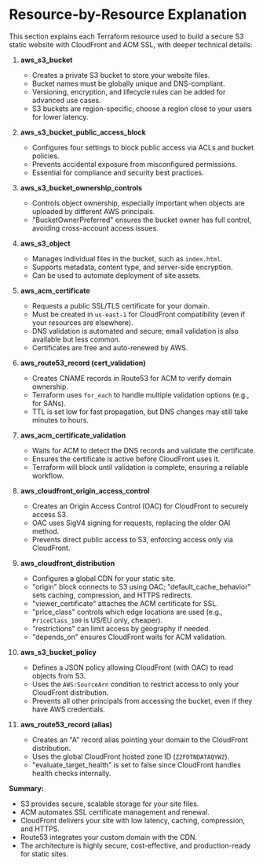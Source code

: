 # Resource-by-Resource Explanation



This section explains each Terraform resource used to build a secure S3 static website with CloudFront and ACM SSL, with deeper technical details:

1. **aws_s3_bucket**
	- Creates a private S3 bucket to store your website files.
	- Bucket names must be globally unique and DNS-compliant.
	- Versioning, encryption, and lifecycle rules can be added for advanced use cases.
	- S3 buckets are region-specific; choose a region close to your users for lower latency.

2. **aws_s3_bucket_public_access_block**
	- Configures four settings to block public access via ACLs and bucket policies.
	- Prevents accidental exposure from misconfigured permissions.
	- Essential for compliance and security best practices.

3. **aws_s3_bucket_ownership_controls**
	- Controls object ownership, especially important when objects are uploaded by different AWS principals.
	- "BucketOwnerPreferred" ensures the bucket owner has full control, avoiding cross-account access issues.

4. **aws_s3_object**
	- Manages individual files in the bucket, such as `index.html`.
	- Supports metadata, content type, and server-side encryption.
	- Can be used to automate deployment of site assets.

5. **aws_acm_certificate**
	- Requests a public SSL/TLS certificate for your domain.
	- Must be created in `us-east-1` for CloudFront compatibility (even if your resources are elsewhere).
	- DNS validation is automated and secure; email validation is also available but less common.
	- Certificates are free and auto-renewed by AWS.

6. **aws_route53_record (cert_validation)**
	- Creates CNAME records in Route53 for ACM to verify domain ownership.
	- Terraform uses `for_each` to handle multiple validation options (e.g., for SANs).
	- TTL is set low for fast propagation, but DNS changes may still take minutes to hours.

7. **aws_acm_certificate_validation**
	- Waits for ACM to detect the DNS records and validate the certificate.
	- Ensures the certificate is active before CloudFront uses it.
	- Terraform will block until validation is complete, ensuring a reliable workflow.

8. **aws_cloudfront_origin_access_control**
	- Creates an Origin Access Control (OAC) for CloudFront to securely access S3.
	- OAC uses SigV4 signing for requests, replacing the older OAI method.
	- Prevents direct public access to S3, enforcing access only via CloudFront.

9. **aws_cloudfront_distribution**
	- Configures a global CDN for your static site.
	- "origin" block connects to S3 using OAC; "default_cache_behavior" sets caching, compression, and HTTPS redirects.
	- "viewer_certificate" attaches the ACM certificate for SSL.
	- "price_class" controls which edge locations are used (e.g., `PriceClass_100` is US/EU only, cheaper).
	- "restrictions" can limit access by geography if needed.
	- "depends_on" ensures CloudFront waits for ACM validation.

10. **aws_s3_bucket_policy**
	 - Defines a JSON policy allowing CloudFront (with OAC) to read objects from S3.
	 - Uses the `AWS:SourceArn` condition to restrict access to only your CloudFront distribution.
	 - Prevents all other principals from accessing the bucket, even if they have AWS credentials.

11. **aws_route53_record (alias)**
	 - Creates an "A" record alias pointing your domain to the CloudFront distribution.
	 - Uses the global CloudFront hosted zone ID (`Z2FDTNDATAQYW2`).
	 - "evaluate_target_health" is set to false since CloudFront handles health checks internally.

**Summary:**
- S3 provides secure, scalable storage for your site files.
- ACM automates SSL certificate management and renewal.
- CloudFront delivers your site with low latency, caching, compression, and HTTPS.
- Route53 integrates your custom domain with the CDN.
- The architecture is highly secure, cost-effective, and production-ready for static sites.
